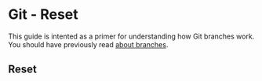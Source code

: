 Git - Reset
===========

This guide is intented as a primer for understanding
how Git branches work. You should have previously
read [about branches](branches.md).


Reset
-----

